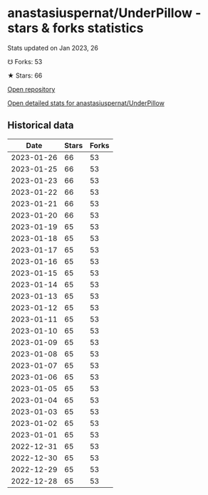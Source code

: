 # anastasiuspernat/UnderPillow - stars & forks statistics

Stats updated on Jan 2023, 26

☋ Forks: 53

★ Stars: 66

[Open repository](https://github.com/anastasiuspernat/UnderPillow)

[Open detailed stats for anastasiuspernat/UnderPillow](https://reviewgithub.com/rep/anastasiuspernat/UnderPillow)

## Historical data
| Date | Stars | Forks |
|------|-------|-------|
| 2023-01-26 | 66 | 53 | 
| 2023-01-25 | 66 | 53 | 
| 2023-01-23 | 66 | 53 | 
| 2023-01-22 | 66 | 53 | 
| 2023-01-21 | 66 | 53 | 
| 2023-01-20 | 66 | 53 | 
| 2023-01-19 | 65 | 53 | 
| 2023-01-18 | 65 | 53 | 
| 2023-01-17 | 65 | 53 | 
| 2023-01-16 | 65 | 53 | 
| 2023-01-15 | 65 | 53 | 
| 2023-01-14 | 65 | 53 | 
| 2023-01-13 | 65 | 53 | 
| 2023-01-12 | 65 | 53 | 
| 2023-01-11 | 65 | 53 | 
| 2023-01-10 | 65 | 53 | 
| 2023-01-09 | 65 | 53 | 
| 2023-01-08 | 65 | 53 | 
| 2023-01-07 | 65 | 53 | 
| 2023-01-06 | 65 | 53 | 
| 2023-01-05 | 65 | 53 | 
| 2023-01-04 | 65 | 53 | 
| 2023-01-03 | 65 | 53 | 
| 2023-01-02 | 65 | 53 | 
| 2023-01-01 | 65 | 53 | 
| 2022-12-31 | 65 | 53 | 
| 2022-12-30 | 65 | 53 | 
| 2022-12-29 | 65 | 53 | 
| 2022-12-28 | 65 | 53 | 

